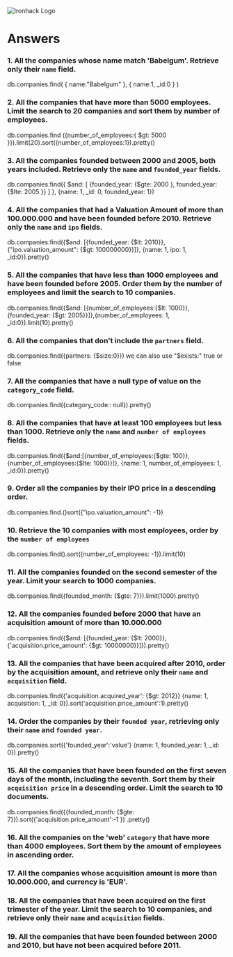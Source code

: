 ![Ironhack Logo](https://i.imgur.com/1QgrNNw.png)

# Answers

### 1. All the companies whose name match 'Babelgum'. Retrieve only their `name` field.

db.companies.find( { name:"Babelgum" }, { name:1, _id:0 } )

### 2. All the companies that have more than 5000 employees. Limit the search to 20 companies and sort them by **number of employees**.

db.companies.find ({number_of_employees:{ $gt: 5000 }}).limit(20).sort({number_of_employees:1}).pretty()


### 3. All the companies founded between 2000 and 2005, both years included. Retrieve only the `name` and `founded_year` fields.

db.companies.find({ $and: [ {founded_year: {$gte: 2000 }, founded_year: {$lte: 2005 }} ] }, {name: 1, _id: 0, founded_year: 1})

### 4. All the companies that had a Valuation Amount of more than 100.000.000 and have been founded before 2010. Retrieve only the `name` and `ipo` fields.

db.companies.find({$and: [{founded_year: {$lt: 2010}}, {"ipo.valuation_amount": {$gt: 100000000}}]}, {name: 1, ipo: 1, _id:0}).pretty()

### 5. All the companies that have less than 1000 employees and have been founded before 2005. Order them by the number of employees and limit the search to 10 companies.

db.companies.find({$and: [{number_of_employees:{$lt: 1000}},{founded_year: {$gt: 2005}}]},{number_of_employees: 1, _id:0}).limit(10).pretty()


### 6. All the companies that don't include the `partners` field.

db.companies.find({partners: {$size:0}})
we can also use "$exists:" true or false

### 7. All the companies that have a null type of value on the `category_code` field.

db.companies.find({category_code:: null}).pretty()

### 8. All the companies that have at least 100 employees but less than 1000. Retrieve only the `name` and `number of employees` fields.

db.companies.find({$and:[{number_of_employees:{$gte: 100}},{number_of_employees:{$lte: 1000}}]}, {name: 1, number_of_employees: 1,  _id:0}).pretty()

### 9. Order all the companies by their IPO price in a descending order.

db.companies.find.()sort({"ipo.valuation_amount": -1}) 

### 10. Retrieve the 10 companies with most employees, order by the `number of employees`

db.companies.find().sort({number_of_employees: -1}).limit(10)

### 11. All the companies founded on the second semester of the year. Limit your search to 1000 companies.

db.companies.find({founded_month: {$gte: 7}}).limit(1000).pretty()

### 12. All the companies founded before 2000 that have an acquisition amount of more than 10.000.000

db.companies.find({$and: [{founded_year: {$lt: 2000}}, {'acquisition.price_amount': {$gt: 10000000}}]}).pretty()


### 13. All the companies that have been acquired after 2010, order by the acquisition amount, and retrieve only their `name` and `acquisition` field.

db.companies.find({'acquisition.acquired_year': {$gt: 2012}} {name: 1, acquisition: 1, _id: 0}).sort('acquisition.price_amount':1).pretty()

### 14. Order the companies by their `founded year`, retrieving only their `name` and `founded year`.

db.companies.sort({'founded_year':'value'} {name: 1, founded_year: 1, _id: 0}).pretty()

### 15. All the companies that have been founded on the first seven days of the month, including the seventh. Sort them by their `acquisition price` in a descending order. Limit the search to 10 documents.

db.companies.find({{founded_month: {$gte: 7}}).sort({'acquisition.price_amount':-1 }) .pretty()

### 16. All the companies on the 'web' `category` that have more than 4000 employees. Sort them by the amount of employees in ascending order.

<!-- Your Code Goes Here -->

### 17. All the companies whose acquisition amount is more than 10.000.000, and currency is 'EUR'.

<!-- Your Code Goes Here -->

### 18. All the companies that have been acquired on the first trimester of the year. Limit the search to 10 companies, and retrieve only their `name` and `acquisition` fields.

<!-- Your Code Goes Here -->

### 19. All the companies that have been founded between 2000 and 2010, but have not been acquired before 2011.

<!-- Your Code Goes Here -->
